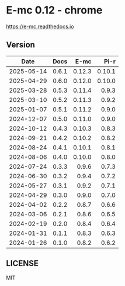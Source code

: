 # E-mc 0.12 - chrome

https://e-mc.readthedocs.io

## Version

| Date       | Docs   | E-mc    | Pi-r    |
| :--------: | -----: | ------: | ------: |
| 2025-05-14 |  0.6.1 |  0.12.3 |  0.10.1 |
| 2025-04-29 |  0.6.0 |  0.12.0 |  0.10.0 |
| 2025-03-28 |  0.5.3 |  0.11.4 |   0.9.3 |
| 2025-03-10 |  0.5.2 |  0.11.3 |   0.9.2 |
| 2025-01-07 |  0.5.1 |  0.11.2 |   0.9.0 |
| 2024-12-07 |  0.5.0 |  0.11.0 |   0.9.0 |
| 2024-10-12 |  0.4.3 |  0.10.3 |   0.8.3 |
| 2024-09-21 |  0.4.2 |  0.10.2 |   0.8.2 |
| 2024-08-24 |  0.4.1 |  0.10.1 |   0.8.1 |
| 2024-08-06 |  0.4.0 |  0.10.0 |   0.8.0 |
| 2024-07-24 |  0.3.3 |   0.9.6 |   0.7.3 |
| 2024-06-30 |  0.3.2 |   0.9.4 |   0.7.2 |
| 2024-05-27 |  0.3.1 |   0.9.2 |   0.7.1 |
| 2024-04-29 |  0.3.0 |   0.9.0 |   0.7.0 |
| 2024-04-02 |  0.2.2 |   0.8.7 |   0.6.6 |
| 2024-03-06 |  0.2.1 |   0.8.6 |   0.6.5 |
| 2024-02-19 |  0.2.0 |   0.8.4 |   0.6.4 |
| 2024-01-31 |  0.1.1 |   0.8.3 |   0.6.3 |
| 2024-01-26 |  0.1.0 |   0.8.2 |   0.6.2 |

## LICENSE

MIT